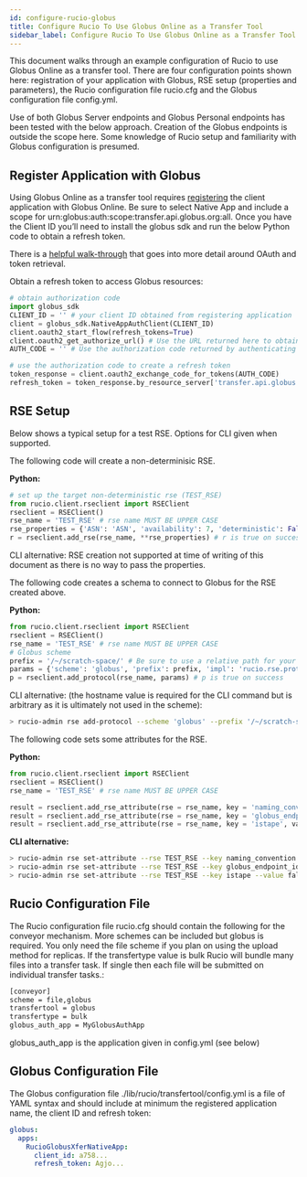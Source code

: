 ```yaml
---
id: configure-rucio-globus
title: Configure Rucio To Use Globus Online as a Transfer Tool
sidebar_label: Configure Rucio To Use Globus Online as a Transfer Tool
---
```


This document walks through an example configuration of Rucio to use Globus Online as a transfer tool. There are four configuration points shown here: registration of your application with Globus, RSE setup (properties and parameters), the Rucio configuration file rucio.cfg and the Globus configuration file config.yml.

Use of both Globus Server endpoints and Globus Personal endpoints has been tested with the below approach. Creation of the Globus endpoints is outside the scope here. Some knowledge of Rucio setup and familiarity with Globus configuration is presumed.

## Register Application with Globus

Using Globus Online as a transfer tool requires [registering](https://developers.globus.org) the client application with Globus Online. Be sure to select Native App and include a scope for urn:globus:auth:scope:transfer.api.globus.org:all. Once you have the Client ID you’ll need to install the globus sdk and run the below Python code to obtain a refresh token.

There is a [helpful walk-through](https://globus-sdk-python.readthedocs.io/en/stable/tutorial/) that goes into more detail around OAuth and token retrieval.

Obtain a refresh token to access Globus resources:

```py
# obtain authorization code
import globus_sdk
CLIENT_ID = '' # your client ID obtained from registering application
client = globus_sdk.NativeAppAuthClient(CLIENT_ID)
client.oauth2_start_flow(refresh_tokens=True)
client.oauth2_get_authorize_url() # Use the URL returned here to obtain an authorization code
AUTH_CODE = '' # Use the authorization code returned by authenticating to Globus Online

# use the authorization code to create a refresh token
token_response = client.oauth2_exchange_code_for_tokens(AUTH_CODE)
refresh_token = token_response.by_resource_server['transfer.api.globus.org']['refresh_token']
```

## RSE Setup

Below shows a typical setup for a test RSE. Options for CLI given when supported.

The following code will create a non-determinisic RSE.

**Python:**

```py
# set up the target non-deterministic rse (TEST_RSE)
from rucio.client.rseclient import RSEClient
rseclient = RSEClient()
rse_name = 'TEST_RSE' # rse name MUST BE UPPER CASE
rse_properties = {'ASN': 'ASN', 'availability': 7, 'deterministic': False, 'volatile': False, 'city': 'Upton', 'region_code': 'DE', 'country_name': 'US', 'continent': 'NA', 'time_zone': 'America/New_York', 'ISP': None, 'staging_area': False, 'rse_type': 'DISK', 'longitude': 40.868352, 'latitude': -72.878871}
r = rseclient.add_rse(rse_name, **rse_properties) # r is true on success
```

CLI alternative: RSE creation not supported at time of writing of this document as there is no way to pass the properties.

The following code creates a schema to connect to Globus for the RSE created above.

**Python:**

```py
from rucio.client.rseclient import RSEClient
rseclient = RSEClient()
rse_name = 'TEST_RSE' # rse name MUST BE UPPER CASE
# Globus scheme
prefix = '/~/scratch-space/' # Be sure to use a relative path for your endpoint
params = {'scheme': 'globus', 'prefix': prefix, 'impl': 'rucio.rse.protocols.globus.GlobusRSEProtocol', 'third_party_copy': 1, 'domains': {"lan": {"read": 1,"write": 1,"delete": 1},"wan": {"read": 1,"write": 1,"delete": 1}}}
p = rseclient.add_protocol(rse_name, params) # p is true on success
```

CLI alternative: (the hostname value is required for the CLI command but is arbitrary as it is ultimately not used in the scheme):

```bash
> rucio-admin rse add-protocol --scheme 'globus' --prefix '/~/scratch-space' --impl 'rucio.rse.protocols.globus.GlobusRSEProtocol' --domain-json '{"wan": {"read": 1, "write": 1, "third_party_copy": 1, "delete": 1}, "lan": {"read": 1, "write": 1, "third_party_copy": 1, "delete": 1}}' --hostname 'globus_online' TEST_RSE
```

The following code sets some attributes for the RSE.

**Python:**

```py
from rucio.client.rseclient import RSEClient
rseclient = RSEClient()
rse_name = 'TEST_RSE' # rse name MUST BE UPPER CASE

result = rseclient.add_rse_attribute(rse = rse_name, key = 'naming_convention', value = 'bnl') # This is the value for relative SURL
result = rseclient.add_rse_attribute(rse = rse_name, key = 'globus_endpoint_id', value = 'd6ae63d8-503f-11e9-a620-0a54e005f849')
result = rseclient.add_rse_attribute(rse = rse_name, key = 'istape', value = False)
```

**CLI alternative:**

```bash
> rucio-admin rse set-attribute --rse TEST_RSE --key naming_convention --value bnl
> rucio-admin rse set-attribute --rse TEST_RSE --key globus_endpoint_id --value d6ae63d8-503f-11e9-a620-0a54e005f849
> rucio-admin rse set-attribute --rse TEST_RSE --key istape --value false
```

## Rucio Configuration File

The Rucio configuration file rucio.cfg should contain the following for the conveyor mechanism. More schemes can be included but globus is required. You only need the file scheme if you plan on using the upload method for replicas. If the transfertype value is bulk Rucio will bundle many files into a transfer task. If single then each file will be submitted on individual transfer tasks.:

```bash
[conveyor]
scheme = file,globus
transfertool = globus
transfertype = bulk
globus_auth_app = MyGlobusAuthApp
```

globus_auth_app is the application given in config.yml (see below)

## Globus Configuration File

The Globus configuration file ./lib/rucio/transfertool/config.yml is a file of YAML syntax and should include at minimum the registered application name, the client ID and refresh token:

```yml
globus:
  apps:
    RucioGlobusXferNativeApp:
      client_id: a758...
      refresh_token: Agjo...
```
